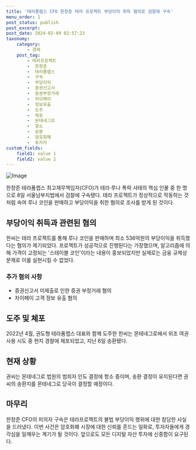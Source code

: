 ```yaml
---
title: '테라폼랩스 CFO 한창준 테라 프로젝트 부당이익 취득 혐의로 검찰에 구속'
menu_order: 1
post_status: publish
post_excerpt: 
post_date: 2024-02-09 02:57:23
taxonomy:
    category:
        - 경제
    post_tag:
        - 테라프로젝트
        -  한창준
        -  테라폼랩스
        -  구속
        -  부당이익
        -  증권신고서
        -  증권부정거래
        -  차이페이
        -  정보유출
        -  도주
        -  체포
        -  몬테네그로
        -  항소
        -  송환
        -  암호화폐
        -  투자자
custom_fields:
    field1: value 1
    field2: value 2
---
```


![Image](https://imgnews.pstatic.net/image/243/2024/02/08/0000056197_001_20240208210701313.jpg?type=w647)

한창준 테라폼랩스 최고재무책임자(CFO)가 테라·루나 폭락 사태의 핵심 인물 중 한 명으로 8일 서울남부지법에서 검찰에 구속됐다. 테라 프로젝트가 정상적으로 작동하는 것처럼 속여 루나 코인을 판매하고 부당이익을 취한 혐의로 조사를 받게 된 것이다.
## 부당이익 취득과 관련된 혐의
한씨는 테라 프로젝트를 통해 루나 코인을 판매하며 최소 536억원의 부당이익을 취득했다는 혐의가 제기되었다. 프로젝트가 성공적으로 진행된다는 가장했으며, 알고리즘에 의해 가격이 고정되는 '스테이블 코인'이라는 내용이 홍보되었지만 실제로는 금융 규제상 문제로 이를 실현시킬 수 없었다.
### 추가 혐의 사항
- 증권신고서 미제출로 인한 증권 부정거래 혐의
- 차이페이 고객 정보 유출 혐의
## 도주 및 체포
2022년 4월, 권도형 테라폼랩스 대표와 함께 도주한 한씨는 몬테네그로에서 위조 여권 사용 시도 중 현지 경찰에 체포되었고, 지난 6일 송환됐다.
## 현재 상황
권씨는 몬테네그로 법원의 범죄자 인도 결정에 항소 중이며, 송환 결정이 유지된다면 권씨의 송환지를 몬테네그로 당국이 결정할 예정이다.
## 마무리
한창준 CFO의 피의자 구속은 테라프로젝트의 불법 부당이익 행위에 대한 참담한 사실을 드러냈다. 이번 사건은 암호화폐 시장에 대한 신뢰를 흔드는 일화로, 투자자들에게 경각심을 일깨우는 계기가 될 것이다. 앞으로도 모든 디지털 자산 투자에 신중함이 요구된다.

